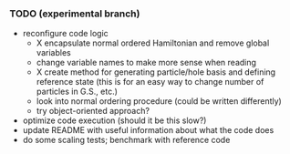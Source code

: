 ### TODO (experimental branch)

* reconfigure code logic
  * X encapsulate normal ordered Hamiltonian and remove global variables
  * change variable names to make more sense when reading
  * X create method for generating particle/hole basis and defining reference state (this is for an easy way to change number of particles in G.S., etc.)
  * look into normal ordering procedure (could be written differently)
  * try object-oriented approach?
* optimize code execution (should it be this slow?)
* update README with useful information about what the code does
* do some scaling tests; benchmark with reference code
